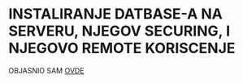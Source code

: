# INSTALIRANJE DATBASE-A NA SERVERU, NJEGOV SECURING, I NJEGOVO REMOTE KORISCENJE

OBJASNIO SAM [OVDE](https://github.com/Rade58/my_backend/blob/master/NOTES/1.%20INSTALACIJA%20MONG-A%20NA%20SERVERU.md)

